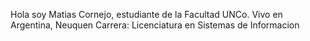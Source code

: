  Hola soy Matias Cornejo, estudiante de la Facultad UNCo. Vivo en Argentina, Neuquen 
Carrera: Licenciatura en Sistemas  de Informacion 
